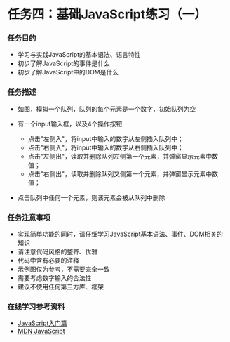 # 任务四：基础JavaScript练习（一）
### 任务目的
* 学习与实践JavaScript的基本语法、语言特性
* 初步了解JavaScript的事件是什么
* 初步了解JavaScript中的DOM是什么

### 任务描述
* [如图](https://johnchow2017.github.io/JohnChow-demo/img/task_2_18_1.jpg)，模拟一个队列，队列的每个元素是一个数字，初始队列为空
* 有一个input输入框，以及4个操作按钮

  * 点击"左侧入"，将input中输入的数字从左侧插入队列中；
  * 点击"右侧入"，将input中输入的数字从右侧插入队列中；
  * 点击"左侧出"，读取并删除队列左侧第一个元素，并弹窗显示元素中数值；
  * 点击"右侧出"，读取并删除队列又侧第一个元素，并弹窗显示元素中数值；
* 点击队列中任何一个元素，则该元素会被从队列中删除

### 任务注意事项

* 实现简单功能的同时，请仔细学习JavaScript基本语法、事件、DOM相关的知识
* 请注意代码风格的整齐、优雅
* 代码中含有必要的注释
* 示例图仅为参考，不需要完全一致
* 需要考虑数字输入的合法性
* 建议不使用任何第三方库、框架

### 在线学习参考资料

* [JavaScript入门篇](http://www.imooc.com/view/36)
* [MDN JavaScript](https://developer.mozilla.org/zh-CN/docs/Web/JavaScript)
